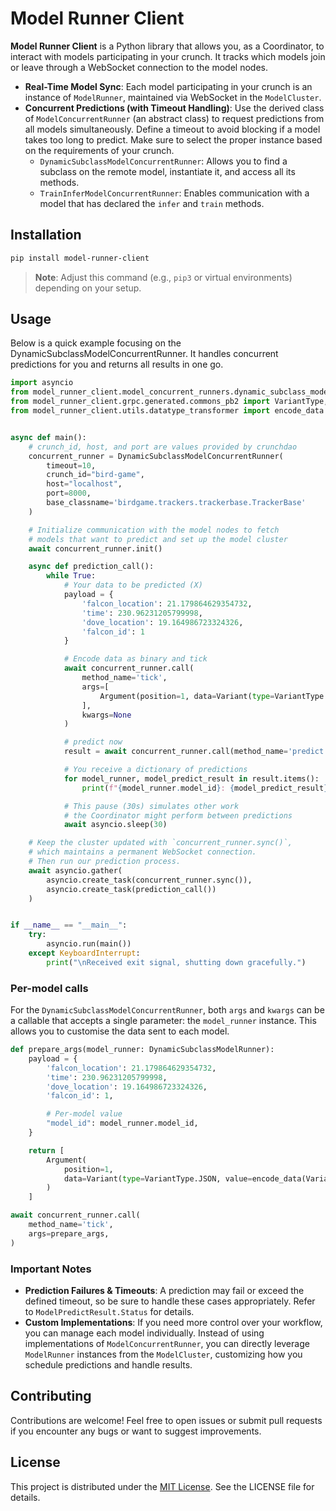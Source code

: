 # Model Runner Client

**Model Runner Client** is a Python library that allows you, as a Coordinator, to interact with models participating in your crunch. It tracks which models join or leave through a WebSocket connection to the model nodes.

- **Real-Time Model Sync**: Each model participating in your crunch is an instance of `ModelRunner`, maintained via WebSocket in the `ModelCluster`.
- **Concurrent Predictions (with Timeout Handling)**: Use the derived class of `ModelConcurrentRunner` (an abstract class) to request predictions from all models simultaneously. Define a timeout to avoid blocking if a model takes too long
  to predict. Make sure to select the proper instance based on the requirements of your crunch.
    - `DynamicSubclassModelConcurrentRunner`: Allows you to find a subclass on the remote model, instantiate it, and access all its methods.
    - `TrainInferModelConcurrentRunner`: Enables communication with a model that has declared the `infer` and `train` methods.

## Installation

```bash
pip install model-runner-client
```

> **Note**: Adjust this command (e.g., `pip3` or virtual environments) depending on your setup.

## Usage

Below is a quick example focusing on the DynamicSubclassModelConcurrentRunner. It handles concurrent predictions for you and returns all results in one go.

```python
import asyncio
from model_runner_client.model_concurrent_runners.dynamic_subclass_model_concurrent_runner import DynamicSubclassModelConcurrentRunner
from model_runner_client.grpc.generated.commons_pb2 import VariantType, Argument, Variant
from model_runner_client.utils.datatype_transformer import encode_data


async def main():
    # crunch_id, host, and port are values provided by crunchdao
    concurrent_runner = DynamicSubclassModelConcurrentRunner(
        timeout=10,
        crunch_id="bird-game",
        host="localhost",
        port=8000,
        base_classname='birdgame.trackers.trackerbase.TrackerBase'
    )

    # Initialize communication with the model nodes to fetch 
    # models that want to predict and set up the model cluster
    await concurrent_runner.init()

    async def prediction_call():
        while True:
            # Your data to be predicted (X)
            payload = {
                'falcon_location': 21.179864629354732,
                'time': 230.96231205799998,
                'dove_location': 19.164986723324326,
                'falcon_id': 1
            }

            # Encode data as binary and tick
            await concurrent_runner.call(
                method_name='tick',
                args=[
                    Argument(position=1, data=Variant(type=VariantType.JSON, value=encode_data(VariantType.JSON, payload)))
                ],
                kwargs=None
            )

            # predict now
            result = await concurrent_runner.call(method_name='predict')

            # You receive a dictionary of predictions
            for model_runner, model_predict_result in result.items():
                print(f"{model_runner.model_id}: {model_predict_result}")

            # This pause (30s) simulates other work 
            # the Coordinator might perform between predictions
            await asyncio.sleep(30)

    # Keep the cluster updated with `concurrent_runner.sync()`, 
    # which maintains a permanent WebSocket connection.
    # Then run our prediction process.
    await asyncio.gather(
        asyncio.create_task(concurrent_runner.sync()),
        asyncio.create_task(prediction_call())
    )


if __name__ == "__main__":
    try:
        asyncio.run(main())
    except KeyboardInterrupt:
        print("\nReceived exit signal, shutting down gracefully.")
```

### Per-model calls

For the `DynamicSubclassModelConcurrentRunner`, both `args` and `kwargs` can be a callable that accepts a single parameter: the `model_runner` instance. This allows you to customise the data sent to each model.

```python
def prepare_args(model_runner: DynamicSubclassModelRunner):
    payload = {
        'falcon_location': 21.179864629354732,
        'time': 230.96231205799998,
        'dove_location': 19.164986723324326,
        'falcon_id': 1,

        # Per-model value
        "model_id": model_runner.model_id,
    }

    return [
        Argument(
            position=1,
            data=Variant(type=VariantType.JSON, value=encode_data(VariantType.JSON, payload))
        )
    ]

await concurrent_runner.call(
    method_name='tick',
    args=prepare_args,
)
```

### Important Notes

- **Prediction Failures & Timeouts**: A prediction may fail or exceed the defined timeout, so be sure to handle these cases appropriately. Refer to `ModelPredictResult.Status` for details.
- **Custom Implementations**: If you need more control over your workflow, you can manage each model individually. Instead of using implementations of `ModelConcurrentRunner`, you can directly leverage `ModelRunner` instances from the
  `ModelCluster`, customizing how you schedule predictions and handle results.

## Contributing

Contributions are welcome! Feel free to open issues or submit pull requests if you encounter any bugs or want to suggest improvements.

## License

This project is distributed under the [MIT License](https://choosealicense.com/licenses/mit/). See the LICENSE file for details.